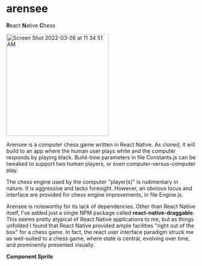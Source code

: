 # arensee
**R**eact **N**ative **C**hess


<img width="271" alt="Screen Shot 2022-03-26 at 11 34 51 AM" src="https://user-images.githubusercontent.com/42191239/160246582-225041a3-402f-4b69-b8f4-8fa57c172fb7.png">
 
Arensee is a computer chess game written in React Native. As cloned, it will build to an app where the human user plays white and the computer responds by playing black. Build-time parameters in file Constants.js can be tweaked to support two human players, or even computer-versus-computer play.

The chess engine used by the computer "player(s)" is rudimentary in nature. It is aggressive and lacks foresight. However, an obvious locus and interface are provided for chess engine improvements, in file Engine.js.

Arensee is noteworthy for its lack of dependencies. Other than React Native itself, I've added just a single NPM package called **react-native-draggable**. This seems pretty atypical of React Native applications to me, but as things unfolded I found that React Native provided ample facilities "right out of the box" for a chess game. In fact, the react user interface paradigm struck me as well-suited to a chess game, where state is central, evolving over time, and prominently presented visually. 

**Component *Sprite*** 
